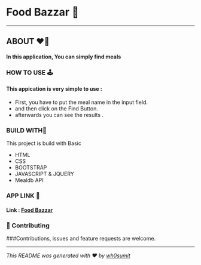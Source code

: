 # Food Bazzar 🍕 
--- 
## ABOUT ❤️‍🔥

#### In this application, You can simply find meals

### HOW TO USE 🕹️ 

#### This appication is very simple to use :

- First, you have to put the meal name in the input field.
- and then click on the Find Button.
- afterwards you can see the results .


### BUILD WITH🔧

This project is build with Basic 
- HTML 
- CSS
- BOOTSTRAP
- JAVASCRIPT & JQUERY
- Mealdb API 

### APP LINK 🔗
#### Link : 	[Food Bazzar](https://foodbazzar.netlify.app)

### 🤝 Contributing
###Contributions, issues and feature requests are welcome.

---
*This README was generated with ❤️ by [wh0sumit](https://wh0sumit.github.io/)*

